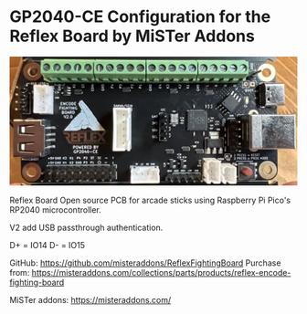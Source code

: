# GP2040-CE Configuration for the Reflex Board by MiSTer Addons


![Reflex Board](assets/ReflexBoard_V2.png)

Reflex Board
Open source PCB for arcade sticks using Raspberry Pi Pico's RP2040 microcontroller.

V2 add USB passthrough authentication.

D+ = IO14
D- = IO15

GitHub: https://github.com/misteraddons/ReflexFightingBoard
Purchase from: https://misteraddons.com/collections/parts/products/reflex-encode-fighting-board

MiSTer addons: https://misteraddons.com/


